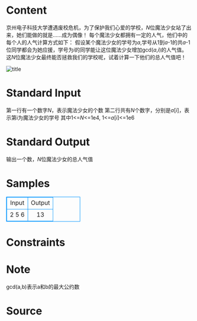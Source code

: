 
# Content

京州电子科技大学遭遇废校危机，为了保护我们心爱的学校，*N*位魔法少女站了出来，她们能做的就是……成为偶像！
每个魔法少女都拥有一定的人气，他们中的每个人的人气计算方式如下：
假设某个魔法少女的学号为*a*,学号从1到*a*-1的共*a*-1位同学都会为她应援，学号为*i*的同学能让这位魔法少女增加gcd(*a*,*i*)的人气值。
这*N*位魔法少女最终能否拯救我们的学校呢，试着计算一下他们的总人气值吧！

![title](/source/lutece/wei-liao-wo-men-xin-ai-de-jing-dian/img/aHR0cHM6Ly9hY20udWVzdGMuZWR1LmNuL21lZGlhL2ltYWdlL3Byb2JsZW0vMTcyNC8yMDE3MDYxOTIzMDAwNTUwMDYuZ2lm.gif)

# Standard Input

第一行有一个数字*N*，表示魔法少女的个数
第二行共有*N*个数字，分别是*a*[*i*]，表示第i为魔法少女的学号
其中1<=*N*<=1e4, 1<=*a*[*i*]<=1e6

# Standard Output

输出一个数，*N*位魔法少女的总人气值

# Samples

<style>
        table,table tr th, table tr td { border:1px solid #0094ff; }
        table { width: 200px; min-height: 25px; line-height: 25px; text-align: center; border-collapse: collapse;}   
    </style>
<table>
	<tr>
		<td>Input</td>
		<td>Output</td>
	</tr>
<tr><td>2
5 6</td><td>13</td></tr></table>


# Constraints



# Note

gcd(a,b)表示a和b的最大公约数

# Source


